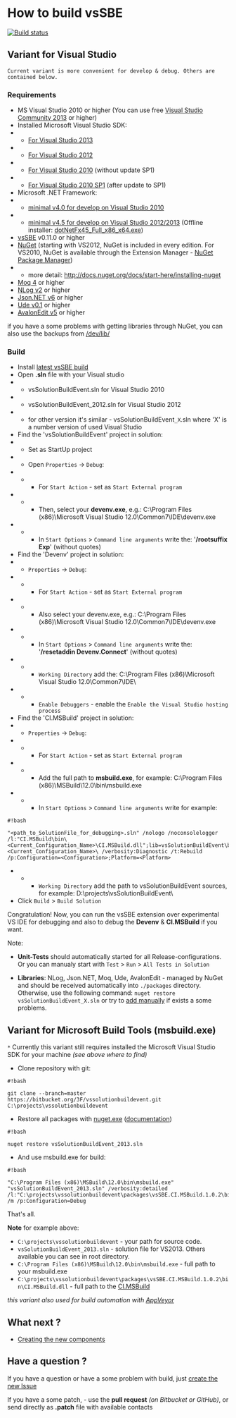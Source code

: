 # How to build vsSBE #

[![Build status](https://ci.appveyor.com/api/projects/status/l38xn0j2c5an28e1/branch/master?svg=true)](https://ci.appveyor.com/project/3Fs/vssolutionbuildevent/branch/master) 

## Variant for Visual Studio ##

`Current variant is more convenient for develop & debug. Others are contained below.`

### Requirements ###

* MS Visual Studio 2010 or higher (You can use free [Visual Studio Community 2013](http://www.visualstudio.com/products/visual-studio-community-vs) or higher)
* Installed Microsoft Visual Studio SDK:
* * [For Visual Studio 2013](http://www.microsoft.com/en-us/download/details.aspx?id=40758)
* * [For Visual Studio 2012](http://www.microsoft.com/en-us/download/details.aspx?id=30668)
* * [For Visual Studio 2010](http://www.microsoft.com/en-us/download/details.aspx?id=2680) (without update SP1)
* * [For Visual Studio 2010 SP1](http://www.microsoft.com/en-us/download/details.aspx?id=21835) (after update to SP1)
* Microsoft .NET Framework:
* * [minimal v4.0 for develop on Visual Studio 2010](http://www.microsoft.com/en-US/download/details.aspx?id=17718)
* * [minimal v4.5 for develop on Visual Studio 2012/2013](http://www.microsoft.com/en-US/download/details.aspx?id=30653) (Offline installer: [dotNetFx45_Full_x86_x64.exe](http://go.microsoft.com/fwlink/?LinkId=225702))
* [vsSBE](http://visualstudiogallery.msdn.microsoft.com/0d1dbfd7-ed8a-40af-ae39-281bfeca2334/) v0.11.0 or higher
* [NuGet](https://www.nuget.org/) (starting with VS2012, NuGet is included in every edition. For VS2010, NuGet is available through the Extension Manager - [NuGet Package Manager](https://visualstudiogallery.msdn.microsoft.com/27077b70-9dad-4c64-adcf-c7cf6bc9970c))
* * more detail: http://docs.nuget.org/docs/start-here/installing-nuget
* [Moq 4](https://github.com/Moq/moq4) or higher
* [NLog v2](http://nlog-project.org/) or higher
* [Json.NET v6](http://json.codeplex.com/) or higher
* [Ude v0.1](https://code.google.com/p/ude/) or higher
* [AvalonEdit v5](http://avalonedit.net/) or higher

if you have a some problems with getting libraries through NuGet, you can also use the backups from [/dev/lib/](http://sourceforge.net/projects/vssbe/files/dev/lib/)

### Build ###

* Install [latest vsSBE build](http://visualstudiogallery.msdn.microsoft.com/0d1dbfd7-ed8a-40af-ae39-281bfeca2334/referral/118151)
* Open **.sln** file with your Visual studio
* * vsSolutionBuildEvent.sln for Visual Studio 2010
* * vsSolutionBuildEvent_2012.sln for Visual Studio 2012
* * for other version it's similar - vsSolutionBuildEvent`_X`.sln where 'X' is a number version of used Visual Studio
* Find the 'vsSolutionBuildEvent' project in solution:
* * Set as StartUp project
* * Open `Properties` -> `Debug`:
* * * For `Start Action` - set as `Start External program`
* * * Then, select your **devenv.exe**, e.g.: C:\Program Files (x86)\Microsoft Visual Studio 12.0\Common7\IDE\devenv.exe
* * * In `Start Options` > `Command line arguments` write the: '**/rootsuffix Exp**' (without quotes)
* Find the 'Devenv' project in solution:
* * `Properties` -> `Debug`:
* * * For `Start Action` - set as `Start External program`
* * * Also select your devenv.exe, e.g.: C:\Program Files (x86)\Microsoft Visual Studio 12.0\Common7\IDE\devenv.exe
* * * In `Start Options` > `Command line arguments` write the: '**/resetaddin Devenv.Connect**' (without quotes)
* * * `Working Directory` add the: C:\Program Files (x86)\Microsoft Visual Studio 12.0\Common7\IDE\
* * * `Enable Debuggers` - enable the `Enable the Visual Studio hosting process`
* Find the 'CI.MSBuild' project in solution:
* * `Properties` -> `Debug`:
* * * For `Start Action` - set as `Start External program`
* * * Add the full path to **msbuild.exe**, for example: C:\Program Files (x86)\MSBuild\12.0\bin\msbuild.exe
* * * In `Start Options` > `Command line arguments` write for example:

```
#!bash

"<path_to_SolutionFile_for_debugging>.sln" /nologo /noconsolelogger 
/l:"CI.MSBuild\bin\<Current_Configuration_Name>\CI.MSBuild.dll";lib=vsSolutionBuildEvent\bin\<Current_Configuration_Name>\ /verbosity:Diagnostic /t:Rebuild /p:Configuration=<Configuration>;Platform=<Platform>
```

* * * `Working Directory` add the path to vsSolutionBuildEvent sources, for example: D:\projects\vsSolutionBuildEvent\
* Click `Build` > `Build Solution`

Congratulation! Now, you can run the vsSBE extension over experimental VS IDE for debugging and also to  debug the **Devenv** & **CI.MSBuild** if you want.

Note:

*  **Unit-Tests** should automatically started for all Release-configurations. Or you can manualy start with `Test` > `Run` > `All Tests in Solution`

* **Libraries**: NLog, Json.NET, Moq, Ude, AvalonEdit - managed by NuGet and should be received automatically into `./packages` directory. Otherwise, use the following command: `nuget restore vsSolutionBuildEvent_X.sln` or try to [add manually](http://sourceforge.net/projects/vssbe/files/dev/lib/) if exists a some problems.


## Variant for Microsoft Build Tools (msbuild.exe) ##

`*` Currently this variant still requires installed the Microsoft Visual Studio SDK for your machine *(see above where to find)*

* Clone repository with git:

```
#!bash

git clone --branch=master https://bitbucket.org/3F/vssolutionbuildevent.git C:\projects\vssolutionbuildevent
```
* Restore all packages with [nuget.exe](https://www.nuget.org/nuget.exe) ([documentation](http://docs.nuget.org/Consume/Command-Line-Reference))
```
#!bash

nuget restore vsSolutionBuildEvent_2013.sln 
```
* And use msbuild.exe for build:
```
#!bash

"C:\Program Files (x86)\MSBuild\12.0\bin\msbuild.exe" "vsSolutionBuildEvent_2013.sln" /verbosity:detailed  /l:"C:\projects\vssolutionbuildevent\packages\vsSBE.CI.MSBuild.1.0.2\bin\CI.MSBuild.dll" /m /p:Configuration=Debug
```
That's all.

**Note** for example above:
* `C:\projects\vssolutionbuildevent` - your path for source code.
* `vsSolutionBuildEvent_2013.sln` - solution file for VS2013. Others available you can see in root directory.
* `C:\Program Files (x86)\MSBuild\12.0\bin\msbuild.exe` - full path to your msbuild.exe
* `C:\projects\vssolutionbuildevent\packages\vsSBE.CI.MSBuild.1.0.2\bin\CI.MSBuild.dll` - full path to the [CI.MSBuild](../CI/CI.MSBuild)

*this variant also used for build automation with [AppVeyor](https://ci.appveyor.com/project/3Fs/vssolutionbuildevent)*

## What next ? ##

* [Creating the new components](New%20Component)

## Have a question ? ##

If you have a question or have a some problem with build, just [create the new Issue](https://bitbucket.org/3F/vssolutionbuildevent/issues/new)

If you have a some patch, - use the **pull request** *(on Bitbucket or GitHub)*,  or send directly as **.patch** file with available contacts




